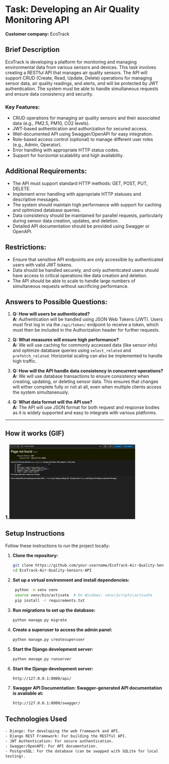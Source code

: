 # Task: Developing an Air Quality Monitoring API

**Customer company:** EcoTrack

## Brief Description

EcoTrack is developing a platform for monitoring and managing environmental data from various sensors and devices. This task involves creating a RESTful API that manages air quality sensors. The API will support CRUD (Create, Read, Update, Delete) operations for managing sensor data, air quality readings, and alerts, and will be protected by JWT authentication. The system must be able to handle simultaneous requests and ensure data consistency and security.

### Key Features:
- CRUD operations for managing air quality sensors and their associated data (e.g., PM2.5, PM10, CO2 levels).
- JWT-based authentication and authorization for secured access.
- Well-documented API using Swagger/OpenAPI for easy integration.
- Role-based access control (optional) to manage different user roles (e.g., Admin, Operator).
- Error handling with appropriate HTTP status codes.
- Support for horizontal scalability and high availability.

## Additional Requirements:
- The API must support standard HTTP methods: GET, POST, PUT, DELETE.
- Implement error handling with appropriate HTTP statuses and descriptive messages.
- The system should maintain high performance with support for caching and optimized database queries.
- Data consistency should be maintained for parallel requests, particularly during sensor data creation, updates, and deletion.
- Detailed API documentation should be provided using Swagger or OpenAPI.

## Restrictions:
- Ensure that sensitive API endpoints are only accessible by authenticated users with valid JWT tokens.
- Data should be handled securely, and only authenticated users should have access to critical operations like data creation and deletion.
- The API should be able to scale to handle large numbers of simultaneous requests without sacrificing performance.

## Answers to Possible Questions:

1. **Q: How will users be authenticated?**  
   **A:** Authentication will be handled using JSON Web Tokens (JWT). Users must first log in via the `/api/token/` endpoint to receive a token, which must then be included in the Authorization header for further requests.

2. **Q: What measures will ensure high performance?**  
   **A:** We will use caching for commonly accessed data (like sensor info) and optimize database queries using `select_related` and `prefetch_related`. Horizontal scaling can also be implemented to handle high traffic.

3. **Q: How will the API handle data consistency in concurrent operations?**  
   **A:** We will use database transactions to ensure consistency when creating, updating, or deleting sensor data. This ensures that changes will either complete fully or not at all, even when multiple clients access the system simultaneously.

4. **Q: What data format will the API use?**  
   **A:** The API will use JSON format for both request and response bodies as it is widely supported and easy to integrate with various platforms.

---

## How it works (GIF)

### 1.![How it works](media/how_it_works.gif)  




## Setup Instructions

Follow these instructions to run the project locally:

1. **Clone the repository:**
   ```bash
   git clone https://github.com/your-username/EcoTrack-Air-Quality-Sensors-API.git
   cd EcoTrack-Air-Quality-Sensors-API

2. **Set up a virtual environment and install dependencies:**
   ```bash
    python -m venv venv
    source venv/bin/activate  # On Windows: venv\Scripts\activate
    pip install -r requirements.txt

3. **Run migrations to set up the database:**
   ```bash
   python manage.py migrate

4. **Create a superuser to access the admin panel:**
   ```bash
   python manage.py createsuperuser
5. **Start the Django development server:**
   ```bash
   python manage.py runserver

6. **Start the Django development server:**
   ```bash
   http://127.0.0.1:8000/api/

6. **Swagger API Documentation: Swagger-generated API documentation is available at:**
   ```bash
   http://127.0.0.1:8000/swagger/


## Technologies Used
    - Django: For developing the web framework and API.
    - Django REST Framework: For building the RESTful API.
    - JWT Authentication: For secure authentication.
    - Swagger/OpenAPI: For API documentation.
    - PostgreSQL: For the database (can be swapped with SQLite for local testing).






